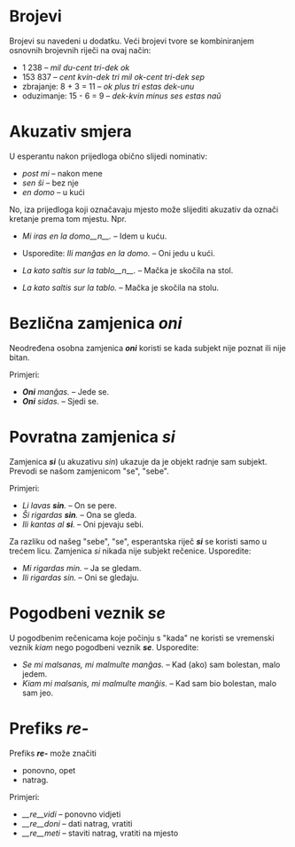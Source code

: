 # Brojevi

Brojevi su navedeni u dodatku. Veći brojevi tvore se kombiniranjem osnovnih brojevnih riječi na ovaj način:

- 1 238                     – *mil du-cent tri-dek ok*
- 153 837                   – *cent kvin-dek tri mil ok-cent tri-dek sep*
- zbrajanje:      8 + 3 = 11 – *ok plus tri estas dek-unu*
- oduzimanje:     15 - 6 = 9 – *dek-kvin minus ses estas naŭ*

# Akuzativ smjera

U esperantu nakon prijedloga obično slijedi nominativ:

- *post mi* – nakon mene
- *sen ŝi* – bez nje
- *en domo* – u kući

No, iza prijedloga koji označavaju mjesto može slijediti akuzativ da označi kretanje prema tom mjestu. Npr.

- *Mi iras en la domo__n__.* – Idem u kuću.
- Usporedite: *Ili manĝas en la domo.* – Oni jedu u kući.

- *La kato saltis sur la tablo__n__.* – Mačka je skočila na stol.
- *La kato saltis sur la tablo.* – Mačka je skočila na stolu.

# Bezlična zamjenica *oni*

Neodređena osobna zamjenica *__oni__* koristi se kada subjekt nije poznat ili nije bitan.

Primjeri:

- *__Oni__ manĝas.* – Jede se.
- *__Oni__ sidas.* – Sjedi se.
 

# Povratna zamjenica *si*

Zamjenica *__si__* (u akuzativu *sin*) ukazuje da je objekt radnje sam subjekt. Prevodi se našom zamjenicom "se", "sebe".

Primjeri:

- *Li lavas __sin__.* – On se pere.
- *Ŝi rigardas __sin__.* – Ona se gleda.
- *Ili kantas al __si__.* – Oni pjevaju sebi.
 
Za razliku od našeg "sebe", "se", esperantska riječ *__si__* se koristi samo u trećem licu. Zamjenica *si* nikada nije subjekt rečenice. Usporedite:

- *Mi rigardas min.* – Ja se gledam.
- *Ili rigardas sin.* – Oni se gledaju.


# Pogodbeni veznik *se*

U pogodbenim rečenicama koje počinju s "kada" ne koristi se vremenski veznik *kiam* nego pogodbeni veznik *__se__*.
Usporedite:

- *Se mi malsanas, mi malmulte manĝas.* – Kad (ako) sam bolestan, malo jedem.
- *Kiam mi malsanis, mi malmulte manĝis.* – Kad sam bio bolestan, malo sam jeo.


# Prefiks *re-*

Prefiks *__re-__* može značiti 

- ponovno, opet
- natrag.

Primjeri:

- *__re__vidi* – ponovno vidjeti
- *__re__doni* – dati natrag, vratiti
- *__re__meti* – staviti natrag, vratiti na mjesto

 
